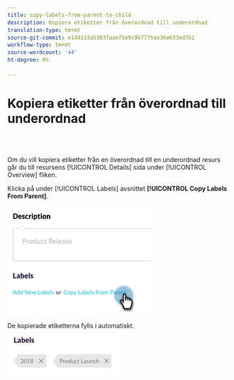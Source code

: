 ```yaml
---
title: copy-labels-from-parent-to-child
description: Kopiera etiketter från överordnad till underordnad
translation-type: tm+mt
source-git-commit: e149133a5383faaef5e9c9b7775ae36e633ed7b1
workflow-type: tm+mt
source-wordcount: '44'
ht-degree: 0%

---
```



# Kopiera etiketter från överordnad till underordnad

<br> 

Om du vill kopiera etiketter från en överordnad till en underordnad resurs går du till resursens [!UICONTROL Details] sida under [!UICONTROL Overview] fliken.

Klicka på under [!UICONTROL Labels] avsnittet **[!UICONTROL Copy Labels From Parent]**.

![Bild ett](/help/sky/assets/labels/copy-labels-from-parent-to-child/copy-labels-from-parent-to-child-1.jpg)

De kopierade etiketterna fylls i automatiskt.

![Bild två](/help/sky/assets/labels/copy-labels-from-parent-to-child/copy-labels-from-parent-to-child-2.jpg)
